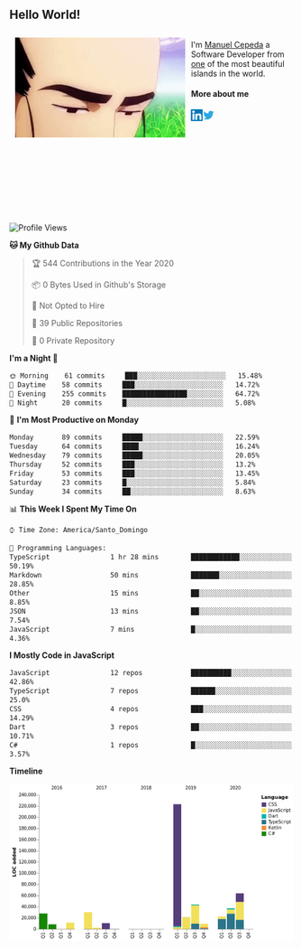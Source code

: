 <h2> Hello World!</h2>

<div style="display:inline-block">
  <img alt="Ah, I see you're a man of culture as well" align="left" width="60%" style="margin: 10px" src="https://raw.githubusercontent.com/mecm1993/mecm1993/master/assets/background.gif">

  I'm [Manuel Cepeda](https://manuelcepeda.dev) a Software Developer from [one](https://en.wikipedia.org/wiki/Dominican_Republic) of the most beautiful islands in the world.

  #### More about me

  <a href="https://www.linkedin.com/in/manuel-cepeda-0336a999/">
    <img align="left" alt="Manuel Cepeda | LinkedIn" width="21px" src="https://raw.githubusercontent.com/mecm1993/mecm1993/master/assets/linkedin.svg" />
  </a>
  <a href="https://twitter.com/mecm1993">
    <img align="left" alt="Manuel Cepeda | Twitter" width="21px" src="https://raw.githubusercontent.com/mecm1993/mecm1993/master/assets/twitter.svg" />
  </a>
  <br />
  <br />
  <br />
  <br />
  <br />
  <br />
  <br />
  <br />
  <br />
  <br />
  <br />
</div>

<!--START_SECTION:waka-->
![Profile Views](http://img.shields.io/badge/Profile%20Views-6-blue)

**🐱 My Github Data** 

> 🏆 544 Contributions in the Year 2020
 > 
> 📦 0 Bytes Used in Github's Storage 
 > 
> 🚫 Not Opted to Hire
 > 
> 📜 39 Public Repositories
 > 
> 🔑 0 Private Repository 
 > 
**I'm a Night 🦉** 

```text
🌞 Morning    61 commits     ███░░░░░░░░░░░░░░░░░░░░░░   15.48% 
🌆 Daytime    58 commits     ███░░░░░░░░░░░░░░░░░░░░░░   14.72% 
🌃 Evening    255 commits    ████████████████░░░░░░░░░   64.72% 
🌙 Night      20 commits     █░░░░░░░░░░░░░░░░░░░░░░░░   5.08%

```
📅 **I'm Most Productive on Monday** 

```text
Monday       89 commits     █████░░░░░░░░░░░░░░░░░░░░   22.59% 
Tuesday      64 commits     ████░░░░░░░░░░░░░░░░░░░░░   16.24% 
Wednesday    79 commits     █████░░░░░░░░░░░░░░░░░░░░   20.05% 
Thursday     52 commits     ███░░░░░░░░░░░░░░░░░░░░░░   13.2% 
Friday       53 commits     ███░░░░░░░░░░░░░░░░░░░░░░   13.45% 
Saturday     23 commits     █░░░░░░░░░░░░░░░░░░░░░░░░   5.84% 
Sunday       34 commits     ██░░░░░░░░░░░░░░░░░░░░░░░   8.63%

```


📊 **This Week I Spent My Time On** 

```text
⌚︎ Time Zone: America/Santo_Domingo

💬 Programming Languages: 
TypeScript               1 hr 28 mins        ████████████░░░░░░░░░░░░░   50.19% 
Markdown                 50 mins             ███████░░░░░░░░░░░░░░░░░░   28.85% 
Other                    15 mins             ██░░░░░░░░░░░░░░░░░░░░░░░   8.85% 
JSON                     13 mins             ██░░░░░░░░░░░░░░░░░░░░░░░   7.54% 
JavaScript               7 mins              █░░░░░░░░░░░░░░░░░░░░░░░░   4.36%

```

**I Mostly Code in JavaScript** 

```text
JavaScript               12 repos            ██████████░░░░░░░░░░░░░░░   42.86% 
TypeScript               7 repos             ██████░░░░░░░░░░░░░░░░░░░   25.0% 
CSS                      4 repos             ███░░░░░░░░░░░░░░░░░░░░░░   14.29% 
Dart                     3 repos             ██░░░░░░░░░░░░░░░░░░░░░░░   10.71% 
C#                       1 repos             █░░░░░░░░░░░░░░░░░░░░░░░░   3.57%

```


**Timeline**

![Chart not found](https://github.com/mecm1993/mecm1993/blob/master/charts/bar_graph.png) 


<!--END_SECTION:waka-->